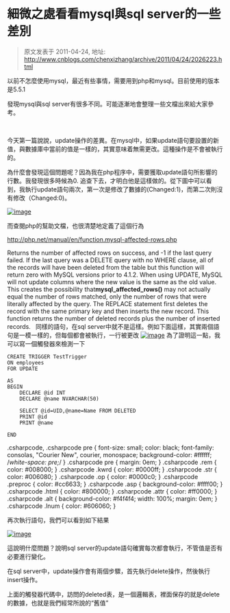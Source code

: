 # 細微之處看看mysql與sql server的一些差別 
> 原文发表于 2011-04-24, 地址: http://www.cnblogs.com/chenxizhang/archive/2011/04/24/2026223.html 


以前不怎麼使用mysql，最近有些事情，需要用到php和mysql。目前使用的版本是5.5.1

 發現mysql與sql server有很多不同。可能逐漸地會整理一些文檔出來給大家參考。

  

 今天第一篇說說，update操作的差異。在mysql中，如果update語句要設置的新值，與數據庫中當前的值是一樣的，其實意味着無需更改。這種操作是不會被執行的。

 為什麼會發現這個問題呢？因為我在php程序中，需要獲取update語句所影響的行數。我發現很多時候為0. 追查下去，才明白他是這樣做的。從下圖中可以看到，我執行update語句兩次，第一次是修改了數據的(Changed:1)，而第二次則沒有修改（Changed:0)。

 [![image](http://www.xizhang.com/blogimages/mysqlsql-server_C958/image_thumb.png "image")](http://www.xizhang.com/blogimages/mysqlsql-server_C958/image.png)

 而查閱php的幫助文檔，也很清楚地定義了這個行為

 <http://php.net/manual/en/function.mysql-affected-rows.php>

 Returns the number of affected rows on success, and -1 if the last query failed. If the last query was a DELETE query with no WHERE clause, all of the records will have been deleted from the table but this function will return zero with MySQL versions prior to 4.1.2. When using UPDATE, MySQL will not update columns where the new value is the same as the old value. This creates the possibility that**mysql\_affected\_rows()** may not actually equal the number of rows matched, only the number of rows that were literally affected by the query. The REPLACE statement first deletes the record with the same primary key and then inserts the new record. This function returns the number of deleted records plus the number of inserted records.   同樣的語句，在sql server中就不是這樣。例如下面這樣，其實兩個語句是一模一樣的，但每個都會被執行，一行被更改 [![image](http://www.xizhang.com/blogimages/mysqlsql-server_C958/image_thumb_3.png "image")](http://www.xizhang.com/blogimages/mysqlsql-server_C958/image_3.png) 為了證明這一點，我可以寫一個觸發器來檢測一下
```
CREATE TRIGGER TestTrigger
ON employees
FOR UPDATE

AS
BEGIN
    DECLARE @id INT
    DECLARE @name NVARCHAR(50)
    
    SELECT @id=UID,@name=Name FROM DELETED
    PRINT @id
    PRINT @name

END
```


.csharpcode, .csharpcode pre
{
 font-size: small;
 color: black;
 font-family: consolas, "Courier New", courier, monospace;
 background-color: #ffffff;
 /*white-space: pre;*/
}
.csharpcode pre { margin: 0em; }
.csharpcode .rem { color: #008000; }
.csharpcode .kwrd { color: #0000ff; }
.csharpcode .str { color: #006080; }
.csharpcode .op { color: #0000c0; }
.csharpcode .preproc { color: #cc6633; }
.csharpcode .asp { background-color: #ffff00; }
.csharpcode .html { color: #800000; }
.csharpcode .attr { color: #ff0000; }
.csharpcode .alt 
{
 background-color: #f4f4f4;
 width: 100%;
 margin: 0em;
}
.csharpcode .lnum { color: #606060; }




再次執行語句，我們可以看到如下結果


[![image](http://www.xizhang.com/blogimages/mysqlsql-server_C958/image_thumb_4.png "image")](http://www.xizhang.com/blogimages/mysqlsql-server_C958/image_4.png)


這說明什麼問題？說明sql server的update語句確實每次都會執行，不管值是否有必要進行變化。


在sql server中，update操作會有兩個步驟，首先執行delete操作，然後執行insert操作。


上面的觸發器代碼中，訪問的deleted表，是一個邏輯表，裡面保存的就是delete的數據，也就是我們經常所說的“舊值”

















